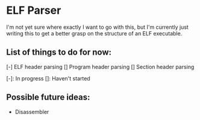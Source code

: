 # ELF Parser

I'm not yet sure where exactly I want to go with this, but I'm currently just writing this to get a better grasp on the structure of an ELF executable.

## List of things to do for now:
[-] ELF header parsing
[] Program header parsing
[] Section header parsing

[x]: Done
[-]: In progress
[]: Haven't started

## Possible future ideas:
- Disassembler
